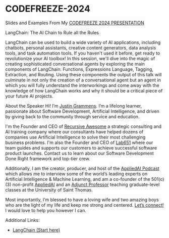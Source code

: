 # CODEFREEZE-2024

Slides and Examples From My [CODEFREEZE 2024 PRESENTATION](https://cse.umn.edu/umsec/events/code-freeze-2024)

LangChain: The AI Chain to Rule all the Rules

LangChain can be used to build a wide variety of AI applications, including chatbots, personal assistants, creative content generators, data analysis tools, and task automation tools. If you haven't used it before, get ready to revolutionize your AI toolbox! In this session, we'll dive into the magic of creating sophisticated conversational agents by exploring the main components of LangChain: Functions, Expressions Language, Tagging, Extraction, and Routing. Using these components the output of this talk will culminate in not only the creation of a conversational agent but an agent in which you will fully understand the interworkings and come away with the knowledge of how LangChain works and why it should be a critical piece of your future AI projects.

About the Speaker
Hi! I’m [Justin Grammens](https://justingrammens.com). I’m a lifelong learner, passionate about Software Development, Artificial Intelligence, and driven by giving back to the community through service and education. 
 
I'm the Founder and CEO of [Recursive Awesome](https://recursiveawesome.com) a strategic consulting and AI training company where our consultants have helped dozens of companies use Artificial Intelligence to solve their most challenging business problems. I'm also the Founder and CEO of [Lab651](https://lab651.com) where our team guides and supports our customers to achieve successful software product launches. Contact us to learn about our Software Development Done Right framework and top-tier crew.
 
Additionally, I am the creator, producer, and host of the [AppliedAI Podcast](https://podcast.appliedai.mn) which allows me to interview some of the world’s leading experts on Artificial Intelligence & Machine Learning, and am a co-founder of the 501(c)(3) non-profit [AppliedAI](https://appliedai.mn) and an [Adjunct Professor](https://software.stthomas.edu/about/faculty-staff/biography/justin-grammens/) teaching graduate-level classes at the University of Saint Thomas.
 
Most importantly, I’m blessed to have a loving wife and two amazing boys who are the light of my life and keep me strong and centered. [Let’s connect!](https://justingrammens.com) I would love to help you however I can.

Additional Links:

* [LangChain (Start here)](https://langchain.com)
